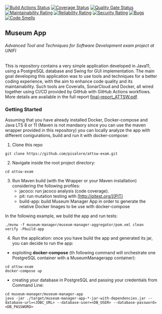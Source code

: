 [![Build Actions Status](https://github.com/pisalore/attsw-exam/workflows/build/badge.svg)](https://github.com/pisalore/attsw-exam/actions)
[![Coverage Status](https://coveralls.io/repos/github/pisalore/attsw-exam/badge.svg?branch=master)](https://coveralls.io/github/pisalore/attsw-exam?branch=master)
[![Quality Gate Status](https://sonarcloud.io/api/project_badges/measure?project=pisalore_attsw-exam&metric=alert_status)](https://sonarcloud.io/dashboard?id=pisalore_attsw-exam)
[![Maintainability Rating](https://sonarcloud.io/api/project_badges/measure?project=pisalore_attsw-exam&metric=sqale_rating)](https://sonarcloud.io/dashboard?id=pisalore_attsw-exam)
[![Reliability Rating](https://sonarcloud.io/api/project_badges/measure?project=pisalore_attsw-exam&metric=reliability_rating)](https://sonarcloud.io/dashboard?id=pisalore_attsw-exam)
[![Security Rating](https://sonarcloud.io/api/project_badges/measure?project=pisalore_attsw-exam&metric=security_rating)](https://sonarcloud.io/dashboard?id=pisalore_attsw-exam)
[![Bugs](https://sonarcloud.io/api/project_badges/measure?project=pisalore_attsw-exam&metric=bugs)](https://sonarcloud.io/dashboard?id=pisalore_attsw-exam)
[![Code Smells](https://sonarcloud.io/api/project_badges/measure?project=pisalore_attsw-exam&metric=code_smells)](https://sonarcloud.io/dashboard?id=pisalore_attsw-exam)
## Museum App
###### Advanced Tool and Techniques for Software Development exam project at UNIFI

This is repository contains a very simple application developed in Java11, using a PostgreSQL database and Swing for GUI implementation. The main goal developing this application was to use tools and techniques for a better coding experience, with the aim to enhance code quality and its maintainability. Such tools are Coveralls, SonarCloud and Docker, all wired together using CI/CD provided by GitHub with GitHub Actions workflows. More details are available in the full report [final-report_ATTSW.pdf](https://github.com/pisalore/attsw-exam/blob/master/final-report_ATTSW.pdf).

### Getting Started
Assuming that you have already installed Docker, Docker-compose and Java LTS 8 or 11 (Maven is not mandaory since you can use the maven wrapper provided in this repository) you can locally analyze the app with different conigurations, build and run it with docker-compose:
1. Clone this repo
```console
git clone https://github.com/pisalore/attsw-exam.git
```
2. Navigate inside the root project directory:
```console
cd attsw-exam
```
3. Run Maven build (with the Wrapper or your Maven installation) considering the following profiles:
    * jacoco: run jacoco analysis (code coverage).
    * pit: run mutation testing with [http://pitest.org/](PIT)
    * build-app: build Museum Manager App in order to generate the relative Docker Images to be use with docker-compose
    
  In the following example, we build the app and run tests:
  ```console
  ./mvnw -f museum-manager/museum-manager-aggregator/pom.xml clean verify -Pbuild-app
  ```
4. Run the application: once you have build the app and generated its jar, you can decide to run the app:
  * exploiting **docker-compose** (th following command will orchestrate one PostgreSQL container with a MuseumManagerapp container):
   ```console
   cd attsw-exam
   docker-compose up
   ```
  * creating your database in PostgreSQL and passing your credentials from Command Line:
  
   ```console
   cd museum-manager/museum-manager-app
   java -jar ./target/museum-manager-app-*-jar-with-dependencies.jar --database-url=<JDBC_URL> --database-user=<DB_USER> --database-password=<DB_PASSWORD> 
   ```
